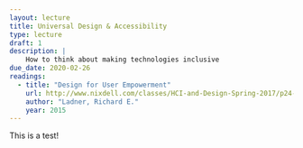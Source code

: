 ```yaml
---
layout: lecture
title: Universal Design & Accessibility
type: lecture
draft: 1
description: |
    How to think about making technologies inclusive
due_date: 2020-02-26
readings:
  - title: "Design for User Empowerment"
    url: http://www.nixdell.com/classes/HCI-and-Design-Spring-2017/p24-ladner.pdf
    author: "Ladner, Richard E."
    year: 2015
---
```


This is a test!